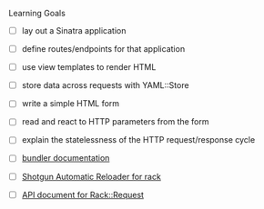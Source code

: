 Learning Goals
- [ ] lay out a Sinatra application
- [ ] define routes/endpoints for that application
- [ ] use view templates to render HTML
- [ ] store data across requests with YAML::Store
- [ ] write a simple HTML form
- [ ] read and react to HTTP parameters from the form
- [ ] explain the statelessness of the HTTP request/response cycle

- [ ] [bundler documentation](http://bundler.io/)
- [ ] [Shotgun Automatic Reloader for rack](https://github.com/rtomayko/shotgun)
- [ ] [API document for Rack::Request](http://www.rubydoc.info/gems/rack/Rack/Request)
